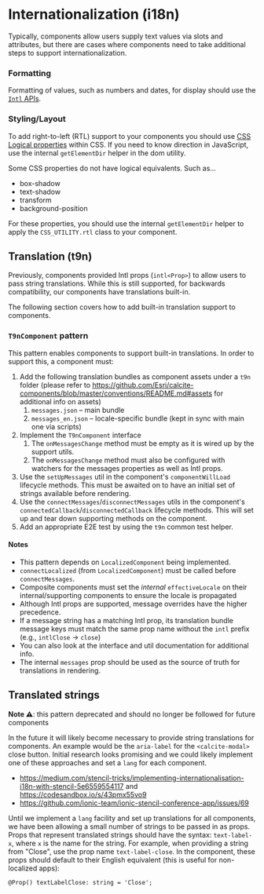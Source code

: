 # Internationalization (i18n)

Typically, components allow users supply text values via slots and attributes, but there are cases where components need to take additional steps to support internationalization.

### Formatting

Formatting of values, such as numbers and dates, for display should use the [`Intl` APIs](https://developer.mozilla.org/en-US/docs/Web/JavaScript/Reference/Global_Objects/Intl).

### Styling/Layout

To add right-to-left (RTL) support to your components you should use [CSS Logical properties](https://developer.mozilla.org/en-US/docs/Web/CSS/CSS_Logical_Properties) within CSS. If you need to know direction in JavaScript, use the internal `getElementDir` helper in the dom utility.

Some CSS properties do not have logical equivalents. Such as...

- box-shadow
- text-shadow
- transform
- background-position

For these properties, you should use the internal `getElementDir` helper to apply the `CSS_UTILITY.rtl` class to your component.

## Translation (t9n)

Previously, components provided Intl props (`intl<Prop>`) to allow users to pass string translations. While this is still supported, for backwards compatibility, our components have translations built-in.

The following section covers how to add built-in translation support to components.

### `T9nComponent` pattern

This pattern enables components to support built-in translations. In order to support this, a component must:

1. Add the following translation bundles as component assets under a `t9n` folder (please refer to https://github.com/Esri/calcite-components/blob/master/conventions/README.md#assets for additional info on assets)
   1. `messages.json` – main bundle
   1. `messages_en.json` – locale-specific bundle (kept in sync with main one via scripts)
1. Implement the `T9nComponent` interface
   1. The `onMessagesChange` method must be empty as it is wired up by the support utils.
   1. The `onMessagesChange` method must also be configured with watchers for the messages properties as well as Intl props.
1. Use the `setUpMessages` util in the component's `componentWillLoad` lifecycle methods. This must be awaited on to have an initial set of strings available before rendering.
1. Use the `connectMessages`/`disconnectMessages` utils in the component's `connectedCallback`/`disconnectedCallback` lifecycle methods. This will set up and tear down supporting methods on the component.
1. Add an appropriate E2E test by using the `t9n` common test helper.

#### Notes

- This pattern depends on `LocalizedComponent` being implemented.
- `connectLocalized` (from `LocalizedComponent`) must be called before `connectMessages`.
- Composite components must set the _internal_ `effectiveLocale` on their internal/supporting components to ensure the locale is propagated
- Although Intl props are supported, message overrides have the higher precedence.
- If a message string has a matching Intl prop, its translation bundle message keys must match the same prop name without the `intl` prefix (e.g., `intlClose` -> `close`)
- You can also look at the interface and util documentation for additional info.
- The internal `messages` prop should be used as the source of truth for translations in rendering.

## Translated strings

**Note ⚠️**: this pattern deprecated and should no longer be followed for future components

In the future it will likely become necessary to provide string translations for components. An example would be the `aria-label` for the `<calcite-modal>` close button. Initial research looks promising and we could likely implement one of these approaches and set a `lang` for each component.

- https://medium.com/stencil-tricks/implementing-internationalisation-i18n-with-stencil-5e6559554117 and https://codesandbox.io/s/43pmx55vo9
- https://github.com/ionic-team/ionic-stencil-conference-app/issues/69

Until we implement a `lang` facility and set up translations for all components, we have been allowing a small number of strings to be passed in as props. Props that represent translated strings should have the syntax: `text-label-x`, where `x` is the name for the string. For example, when providing a string from "Close", use the prop name `text-label-close`. In the component, these props should default to their English equivalent (this is useful for non-localized apps):

```
@Prop() textLabelClose: string = 'Close';
```
